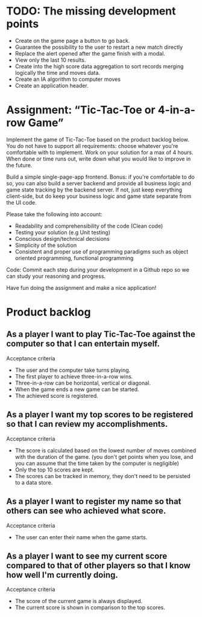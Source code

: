 # TODO: The missing development points

- Create on the game page a button to go back.
- Guarantee the possibility to the user to restart a new match directly
- Replace the alert opened after the game finish with a modal.
- View only the last 10 results.
- Create into the high score data aggregation to sort records merging logically the time and moves data.
- Create an IA algorithm to computer moves
- Create an application header.

# Assignment: “Tic-Tac-Toe or 4-in-a-row Game”

Implement the game of Tic-Tac-Toe based on the product backlog below. You do not have to support all requirements: choose whatever you're comfortable with to implement. Work on your solution for a max of 4 hours. When done or time runs out, write down what you would like to improve in the future.

Build a simple single-page-app frontend. Bonus: if you're comfortable to do so, you can also build a server backend and provide all business logic and game state tracking by the backend server. If not, just keep everything client-side, but do keep your business logic and game state separate from the UI code.

Please take the following into account:

- Readability and comprehensibility of the code (Clean code)
- Testing your solution (e.g Unit testing)
- Conscious design/technical decisions
- Simplicity of the solution
- Consistent and proper use of programming paradigms such as object oriented programming, functional programming

Code: Commit each step during your development in a Github repo so we can study your reasoning and progress.

Have fun doing the assignment and make a nice application!

# Product backlog

## As a player I want to play Tic-Tac-Toe against the computer so that I can entertain myself.

Acceptance criteria

- The user and the computer take turns playing.
- The first player to achieve three-in-a-row wins.
- Three-in-a-row can be horizontal, vertical or diagonal.
- When the game ends a new game can be started.
- The achieved score is registered.

## As a player I want my top scores to be registered so that I can review my accomplishments.

Acceptance criteria

- The score is calculated based on the lowest number of moves combined with the duration of the game. (you don't get points when you lose, and you can assume that the time taken by the computer is negligible)
- Only the top 10 scores are kept.
- The scores can be tracked in memory, they don't need to be persisted to a data store.

## As a player I want to register my name so that others can see who achieved what score.

Acceptance criteria

- The user can enter their name when the game starts.

## As a player I want to see my current score compared to that of other players so that I know how well I'm currently doing.

Acceptance criteria

- The score of the current game is always displayed.
- The current score is shown in comparison to the top scores.
